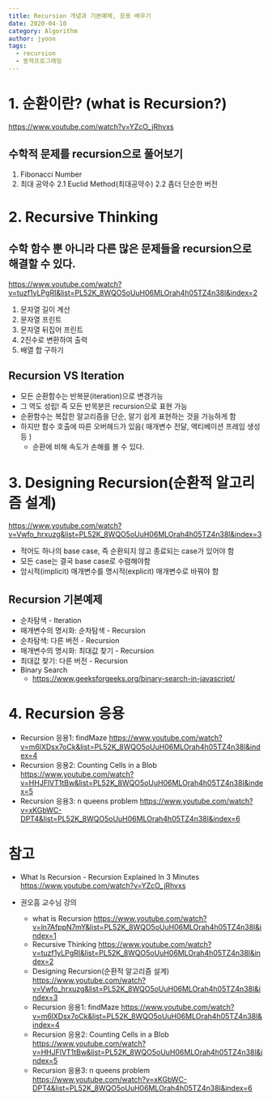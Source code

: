 ```yaml
---
title: Recursion 개념과 기본예제, 응용 배우기
date: 2020-04-10
category: Algorithm
author: jyoon
tags:
  - recursion
  - 동적프로그래밍
---
```


# 1. 순환이란? (what is Recursion?)

https://www.youtube.com/watch?v=YZcO_jRhvxs

## 수학적 문제를 recursion으로 풀어보기

1. Fibonacci Number
2. 최대 공약수
   2.1 Euclid Method(최대공약수)
   2.2 좀더 단순한 버전

# 2. Recursive Thinking

## 수학 함수 뿐 아니라 다른 많은 문제들을 recursion으로 해결할 수 있다.

https://www.youtube.com/watch?v=tuzf1yLPgRI&list=PL52K_8WQO5oUuH06MLOrah4h05TZ4n38l&index=2

1. 문자열 길이 계산
2. 문자열 프린트
3. 문자열 뒤집어 프린트
4. 2진수로 변환하여 출력
5. 배열 합 구하기

## Recursion VS Iteration

- 모든 순환함수는 반복문(iteration)으로 변경가능
- 그 역도 성립! 즉 모든 반목분은 recursion으로 표현 가능
- 순환함수는 복잡한 알고리즘을 단순, 알기 쉽게 표현하는 것을 가능하게 함
- 하지만 함수 호출에 따른 오버헤드가 있음( 매개변수 전달, 액티베이션 프레임 생성 등 )
  - 순환에 비해 속도가 손해를 볼 수 있다.

# 3. Designing Recursion(순환적 알고리즘 설계)

https://www.youtube.com/watch?v=Vwfo_hrxuzg&list=PL52K_8WQO5oUuH06MLOrah4h05TZ4n38l&index=3

- 적어도 하나의 base case, 즉 순환되지 않고 종료되는 case가 있어야 함
- 모든 case는 결국 base case로 수렴해야함
- 암시적(implicit) 매개변수를 명시적(explicit) 매개변수로 바꿔야 함

## Recursion 기본예제

- 순차탐색 - Iteration
- 매개변수의 명시화: 순차탐색 - Recursion
- 순차탐색: 다른 버전 - Recursion
- 매개변수의 명시화: 최대값 찾기 - Recursion
- 최대값 찾기: 다른 버전 - Recursion
- Binary Search
  - https://www.geeksforgeeks.org/binary-search-in-javascript/

# 4. Recursion 응용

- Recursion 응용1: findMaze
  https://www.youtube.com/watch?v=m6lXDsx7oCk&list=PL52K_8WQO5oUuH06MLOrah4h05TZ4n38l&index=4
- Recursion 응용2: Counting Cells in a Blob
  https://www.youtube.com/watch?v=HHJFlVT1tBw&list=PL52K_8WQO5oUuH06MLOrah4h05TZ4n38l&index=5
- Recursion 응용3: n queens problem
  https://www.youtube.com/watch?v=xKGbWC-DPT4&list=PL52K_8WQO5oUuH06MLOrah4h05TZ4n38l&index=6

# 참고

- What Is Recursion - Recursion Explained In 3 Minutes
  https://www.youtube.com/watch?v=YZcO_jRhvxs

- 권오흠 교수님 강의
  - what is Recursion
    https://www.youtube.com/watch?v=ln7AfppN7mY&list=PL52K_8WQO5oUuH06MLOrah4h05TZ4n38l&index=1
  - Recursive Thinking
    https://www.youtube.com/watch?v=tuzf1yLPgRI&list=PL52K_8WQO5oUuH06MLOrah4h05TZ4n38l&index=2
  - Designing Recursion(순환적 알고리즘 설계)
    https://www.youtube.com/watch?v=Vwfo_hrxuzg&list=PL52K_8WQO5oUuH06MLOrah4h05TZ4n38l&index=3
  - Recursion 응용1: findMaze
    https://www.youtube.com/watch?v=m6lXDsx7oCk&list=PL52K_8WQO5oUuH06MLOrah4h05TZ4n38l&index=4
  - Recursion 응용2: Counting Cells in a Blob
    https://www.youtube.com/watch?v=HHJFlVT1tBw&list=PL52K_8WQO5oUuH06MLOrah4h05TZ4n38l&index=5
  - Recursion 응용3: n queens problem
    https://www.youtube.com/watch?v=xKGbWC-DPT4&list=PL52K_8WQO5oUuH06MLOrah4h05TZ4n38l&index=6
